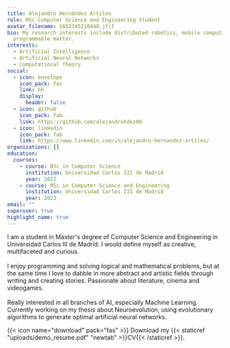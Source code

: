 ```yaml
---
title: Alejandro Hernández Artiles
role: MSc Computer Science and Engineering Student
avatar_filename: 1652345218448.jfif
bio: My research interests include distributed robotics, mobile computing and
  programmable matter.
interests:
  - Artificial Intelligence
  - Artificial Neural Networks
  - Computational Theory
social:
  - icon: envelope
    icon_pack: fas
    link: hh
    display:
      header: false
  - icon: github
    icon_pack: fab
    link: https://github.com/alejandrohdez00
  - icon: linkedin
    icon_pack: fab
    link: https://www.linkedin.com/in/alejandro-hernandez-artiles/
organizations: []
education:
  courses:
    - course: BSc in Computer Science
      institution: Universidad Carlos III de Madrid
      year: 2022
    - course: MSc in Computer Science and Engineering
      institution: Universidad Carlos III de Madrid
      year: 2023
email: ""
superuser: true
highlight_name: true
---
```

<!--StartFragment-->

I am a student in Master's degree of Computer Science and Engineering in Universidad Carlos III de Madrid. I would define myself as creative, multifaceted and curious.\
\
I enjoy programming and solving logical and mathematical problems, but at the same time I love to dabble in more abstract and artistic fields through writing and creating stories. Passionate about literature, cinema and videogames.\
\
Really interested in all branches of AI, especially Machine Learning. Currently working on my thesis about Neuroevolution, using evolutionary algorithms to generate optimal artificial neural networks.

<!--EndFragment-->

{{< icon name="download" pack="fas" >}} Download my {{< staticref "uploads/demo_resume.pdf" "newtab" >}}CV{{< /staticref >}}.